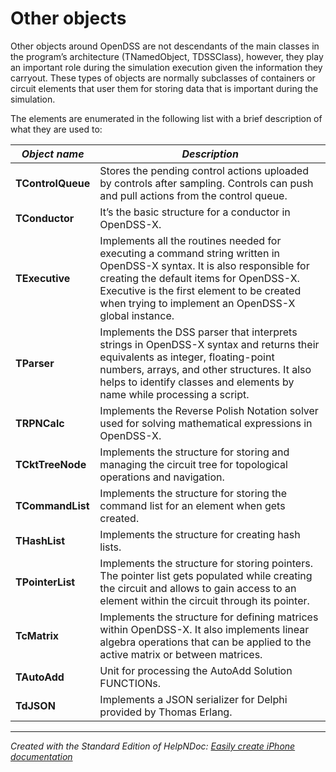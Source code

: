 # Other objects

Other objects around OpenDSS are not descendants of the main classes in the program’s architecture (TNamedObject, TDSSClass), however, they play an important role during the simulation execution given the information they carryout. These types of objects are normally subclasses of containers or circuit elements that user them for storing data that is important during the simulation.

The elements are enumerated in the following list with a brief description of what they are used to:

| ***Object name*** | ***Description*** |
| --- | --- |
| **TControlQueue** | Stores the pending control actions uploaded by controls after sampling. Controls can push and pull actions from the control queue. |
| **TConductor** | It’s the basic structure for a conductor in OpenDSS-X. |
| **TExecutive** | Implements all the routines needed for executing a command string written in OpenDSS-X syntax. It is also responsible for creating the default items for OpenDSS-X. Executive is the first element to be created when trying to implement an OpenDSS-X global instance. |
| **TParser** | Implements the DSS parser that interprets strings in OpenDSS-X syntax and returns their equivalents as integer, floating-point numbers, arrays, and other structures. It also helps to identify classes and elements by name while processing a script. |
| **TRPNCalc** | Implements the Reverse Polish Notation solver used for solving mathematical expressions in OpenDSS-X. |
| **TCktTreeNode** | Implements the structure for storing and managing the circuit tree for topological operations and navigation. |
| **TCommandList** | Implements the structure for storing the command list for an element when gets created. |
| **THashList** | Implements the structure for creating hash lists. |
| **TPointerList** | Implements the structure for storing pointers. The pointer list gets populated while creating the circuit and allows to gain access to an element within the circuit through its pointer. |
| **TcMatrix** | Implements the structure for defining matrices within OpenDSS-X. It also implements linear algebra operations that can be applied to the active matrix or between matrices. |
| **TAutoAdd** | Unit for processing the AutoAdd Solution FUNCTIONs. |
| **TdJSON** | Implements a JSON serializer for Delphi provided by Thomas Erlang. |



***
_Created with the Standard Edition of HelpNDoc: [Easily create iPhone documentation](<https://www.helpndoc.com/feature-tour/iphone-website-generation>)_
